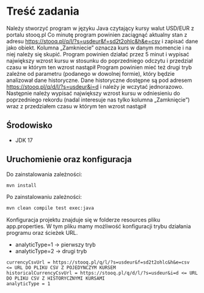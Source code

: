 # Treść zadania

Należy stworzyć program w języku Java czytający kursy walut USD/EUR z portalu stooq.pl
Co minutę program powinien zaciągnąć aktualny stan z adresu https://stooq.pl/q/l/?s=usdeur&f=sd2t2ohlc&h&e=csv i zapisać dane jako obiekt.
Kolumna „Zamkniecie” oznacza kurs w danym momencie i na niej należy się skupić.
Program powinien działać przez 5 minut i wypisać największy wzrost kursu w stosunku do poprzedniego odczytu i przedział czasu w którym ten wzrost nastąpił
Program powinien mieć też drugi tryb zależne od parametru (podanego w dowolnej formie), który będzie analizował dane historyczne.
Dane historyczne dostępne są pod adresem https://stooq.pl/q/d/l/?s=usdeur&i=d i należy je wczytać jednorazowo. Następnie należy wypisać największy wzrost kursu w odniesieniu do poprzedniego rekordu (nadal interesuje nas tylko kolumna „Zamknięcie”) wraz z przedziałem czasu w którym ten wzrost nastąpił


## Środowisko

- JDK 17

## Uruchomienie oraz konfiguracja

Do zainstalowania zależności:
```bash
mvn install

```
Po zainstalowaniu zależności:
```bash
mvn clean compile test exec:java

```
Konfiguracja projektu znajduje się w folderze resources pliku app.properties. W tym pliku mamy możliwość konfiguracji trybu działania programu oraz ścieżek URL.

-  analyticType=1 -> pierwszy tryb 
-  analyticType=2 -> drugi tryb 


```
currencyCsvUrl = https://stooq.pl/q/l/?s=usdeur&f=sd2t2ohlc&h&e=csv  <= URL DO PLIKU CSV Z POJEDYNCZYM KURSEM 
historicalCurrencyCsvUrl = https://stooq.pl/q/d/l/?s=usdeur&i=d <= URL DO PLIKU CSV Z HISTORYCZNYMI KURSAMI
analyticType = 1 

```

